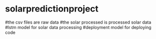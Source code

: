 # solarpredictionproject


#the csv files are raw data
#the solar processed is processed solar data 
#lstm model for solar data processing
#deployment model for deploying code
